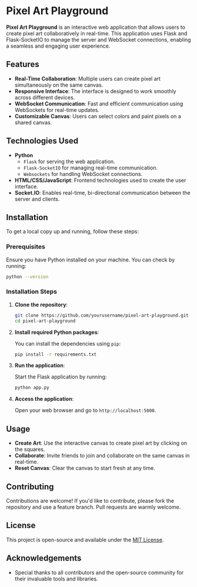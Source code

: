 
# Pixel Art Playground

**Pixel Art Playground** is an interactive web application that allows users to create pixel art collaboratively in real-time. This application uses Flask and Flask-SocketIO to manage the server and WebSocket connections, enabling a seamless and engaging user experience.

## Features

- **Real-Time Collaboration**: Multiple users can create pixel art simultaneously on the same canvas.
- **Responsive Interface**: The interface is designed to work smoothly across different devices.
- **WebSocket Communication**: Fast and efficient communication using WebSockets for real-time updates.
- **Customizable Canvas**: Users can select colors and paint pixels on a shared canvas.

## Technologies Used

- **Python**
  - `Flask` for serving the web application.
  - `Flask-SocketIO` for managing real-time communication.
  - `Websockets` for handling WebSocket connections.
- **HTML/CSS/JavaScript**: Frontend technologies used to create the user interface.
- **Socket.IO**: Enables real-time, bi-directional communication between the server and clients.

## Installation

To get a local copy up and running, follow these steps:

### Prerequisites

Ensure you have Python installed on your machine. You can check by running:

```bash
python --version
```

### Installation Steps

1. **Clone the repository**:

   ```bash
   git clone https://github.com/yourusername/pixel-art-playground.git
   cd pixel-art-playground
   ```

2. **Install required Python packages**:

   You can install the dependencies using `pip`:

   ```bash
   pip install -r requirements.txt
   ```

3. **Run the application**:

   Start the Flask application by running:

   ```bash
   python app.py
   ```

4. **Access the application**:

   Open your web browser and go to `http://localhost:5000`.

## Usage

- **Create Art**: Use the interactive canvas to create pixel art by clicking on the squares.
- **Collaborate**: Invite friends to join and collaborate on the same canvas in real-time.
- **Reset Canvas**: Clear the canvas to start fresh at any time.

## Contributing

Contributions are welcome! If you'd like to contribute, please fork the repository and use a feature branch. Pull requests are warmly welcome.

## License

This project is open-source and available under the [MIT License](LICENSE).

## Acknowledgements

- Special thanks to all contributors and the open-source community for their invaluable tools and libraries.
